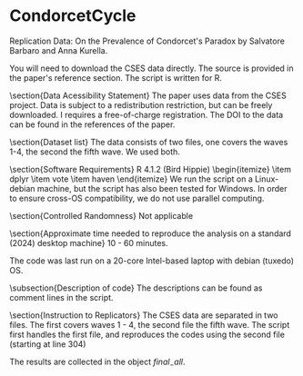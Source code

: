 # CondorcetCycle
Replication Data: On the Prevalence of Condorcet's Paradox by Salvatore Barbaro and Anna Kurella.

You will need to download the CSES data directly. The source is provided in the paper's reference section. The script is written for R. 

\section{Data Acessibility Statement}
The paper uses data from the CSES project. Data is subject to a redistribution restriction, but can be freely downloaded. I requires a free-of-charge registration. The DOI to the data can be found in the references of the paper.

\section{Dataset list}
The data consists of two files, one covers the waves 1-4, the second the fifth wave. We used both. 

\section{Software Requirements}
R 4.1.2 (Bird Hippie) \begin{itemize}
	\item dplyr \item vote \item haven 
\end{itemize}
We run the script on a Linux-debian machine, but the script has also been tested for Windows. In order to ensure cross-OS compatibility, we do not use parallel computing. 


\section{Controlled Randomness}
Not applicable

\section{Approximate time needed to reproduce the analysis on a standard (2024) desktop machine}
10 - 60 minutes.

The code was last run on a 20-core Intel-based laptop with debian (tuxedo) OS.

\subsection{Description of code}
The descriptions can be found as comment lines in the script.

\section{Instruction to Replicators}
The CSES data are separated in two files. The first covers waves 1 - 4, the second file the fifth wave. The script first handles the first file, and reproduces the codes using the second file (starting at line 304)

The results are collected in the object $final_{-}all$. 


	
